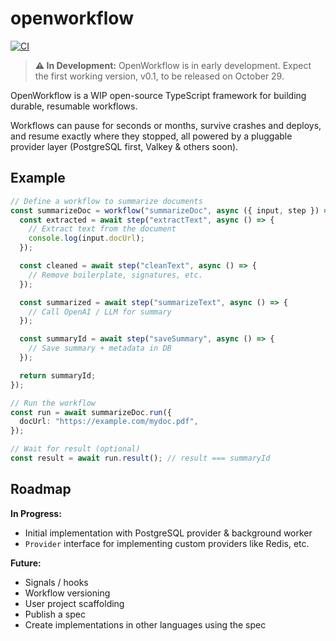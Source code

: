 # openworkflow

[![CI](https://github.com/openworkflowdev/openworkflow/actions/workflows/ci.yaml/badge.svg)](https://github.com/openworkflowdev/openworkflow/actions/workflows/ci.yaml)

> **⚠️ In Development:** OpenWorkflow is in early development. Expect the first working version, v0.1, to be released on October 29.

OpenWorkflow is a WIP open-source TypeScript framework for building durable, resumable workflows.

Workflows can pause for seconds or months, survive crashes and deploys, and resume exactly where they stopped, all powered by a pluggable provider layer (PostgreSQL first, Valkey & others soon).

## Example

```ts
// Define a workflow to summarize documents
const summarizeDoc = workflow("summarizeDoc", async ({ input, step }) => {
  const extracted = await step("extractText", async () => {
    // Extract text from the document
    console.log(input.docUrl);
  });

  const cleaned = await step("cleanText", async () => {
    // Remove boilerplate, signatures, etc.
  });

  const summarized = await step("summarizeText", async () => {
    // Call OpenAI / LLM for summary
  });

  const summaryId = await step("saveSummary", async () => {
    // Save summary + metadata in DB
  });

  return summaryId;
});

// Run the workflow
const run = await summarizeDoc.run({
  docUrl: "https://example.com/mydoc.pdf",
});

// Wait for result (optional)
const result = await run.result(); // result === summaryId
```

## Roadmap

**In Progress:**

- Initial implementation with PostgreSQL provider & background worker
- `Provider` interface for implementing custom providers like Redis, etc.

**Future:**

- Signals / hooks
- Workflow versioning
- User project scaffolding
- Publish a spec
- Create implementations in other languages using the spec
